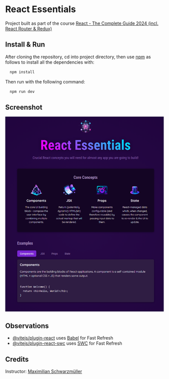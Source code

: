 # React Essentials

Project built as part of the course [React - The Complete Guide 2024 (incl. React Router & Redux)](https://www.udemy.com/course/react-the-complete-guide-incl-redux/learn/lecture/39648990?start=150#overview)

## Install & Run

After cloning the repository, cd into project directory, then use [npm](https://docs.npmjs.com/cli/v6/commands/npm-install) as follows to install all the dependencies with:

```bash
  npm install
```

Then run with the following command:

```bash
  npm run dev
```

## Screenshot

![React Essentials project's screenshot](./src/assets/react-essentials-screenshot.png)

## Observations

- [@vitejs/plugin-react](https://github.com/vitejs/vite-plugin-react/blob/main/packages/plugin-react/README.md) uses [Babel](https://babeljs.io/) for Fast Refresh
- [@vitejs/plugin-react-swc](https://github.com/vitejs/vite-plugin-react-swc) uses [SWC](https://swc.rs/) for Fast Refresh

## Credits

Instructor: [Maximilian Schwarzmüller](https://www.udemy.com/user/maximilian-schwarzmuller/)
